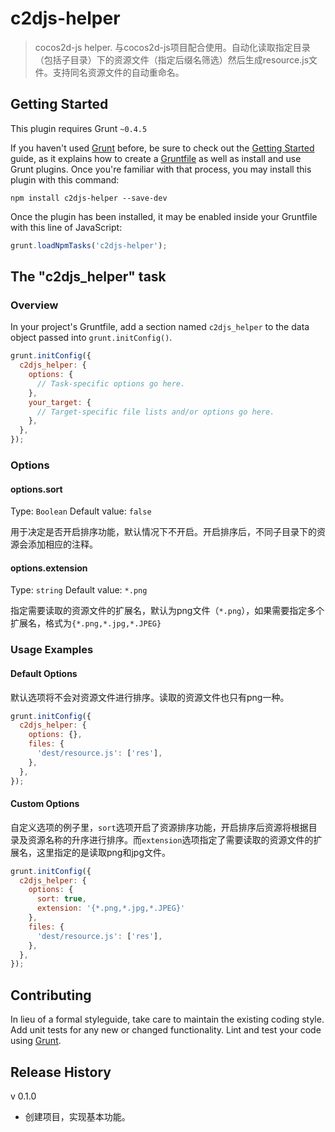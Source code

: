 # c2djs-helper

> cocos2d-js helper. 与cocos2d-js项目配合使用。自动化读取指定目录（包括子目录）下的资源文件（指定后缀名筛选）然后生成resource.js文件。支持同名资源文件的自动重命名。

## Getting Started
This plugin requires Grunt `~0.4.5`

If you haven't used [Grunt](http://gruntjs.com/) before, be sure to check out the [Getting Started](http://gruntjs.com/getting-started) guide, as it explains how to create a [Gruntfile](http://gruntjs.com/sample-gruntfile) as well as install and use Grunt plugins. Once you're familiar with that process, you may install this plugin with this command:

```shell
npm install c2djs-helper --save-dev
```

Once the plugin has been installed, it may be enabled inside your Gruntfile with this line of JavaScript:

```js
grunt.loadNpmTasks('c2djs-helper');
```

## The "c2djs_helper" task

### Overview
In your project's Gruntfile, add a section named `c2djs_helper` to the data object passed into `grunt.initConfig()`.

```js
grunt.initConfig({
  c2djs_helper: {
    options: {
      // Task-specific options go here.
    },
    your_target: {
      // Target-specific file lists and/or options go here.
    },
  },
});
```

### Options

#### options.sort
Type: `Boolean`
Default value: `false`

用于决定是否开启排序功能，默认情况下不开启。开启排序后，不同子目录下的资源会添加相应的注释。

#### options.extension
Type: `string`
Default value: `*.png`

指定需要读取的资源文件的扩展名，默认为png文件（`*.png`），如果需要指定多个扩展名，格式为`{*.png,*.jpg,*.JPEG}`

### Usage Examples

#### Default Options
默认选项将不会对资源文件进行排序。读取的资源文件也只有png一种。

```js
grunt.initConfig({
  c2djs_helper: {
    options: {},
    files: {
      'dest/resource.js': ['res'],
    },
  },
});
```

#### Custom Options
自定义选项的例子里，`sort`选项开启了资源排序功能，开启排序后资源将根据目录及资源名称的升序进行排序。而`extension`选项指定了需要读取的资源文件的扩展名，这里指定的是读取png和jpg文件。

```js
grunt.initConfig({
  c2djs_helper: {
    options: {
      sort: true,
      extension: '{*.png,*.jpg,*.JPEG}'
    },
    files: {
      'dest/resource.js': ['res'],
    },
  },
});
```

## Contributing
In lieu of a formal styleguide, take care to maintain the existing coding style. Add unit tests for any new or changed functionality. Lint and test your code using [Grunt](http://gruntjs.com/).

## Release History
v 0.1.0
* 创建项目，实现基本功能。
